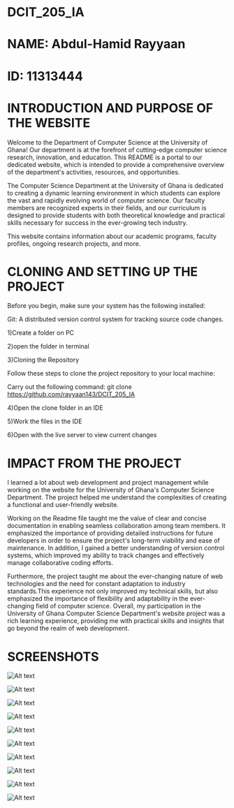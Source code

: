 # DCIT_205_IA
# NAME: Abdul-Hamid Rayyaan

# ID: 11313444

#  INTRODUCTION AND PURPOSE OF THE WEBSITE

Welcome to the Department of Computer Science at the University of Ghana! Our department is at the forefront of cutting-edge computer science research, innovation, and education. This README is a portal to our dedicated website, which is intended to provide a comprehensive overview of the department's activities, resources, and opportunities.

The Computer Science Department at the University of Ghana is dedicated to creating a dynamic learning environment in which students can explore the vast and rapidly evolving world of computer science. Our faculty members are recognized experts in their fields, and our curriculum is designed to provide students with both theoretical knowledge and practical skills necessary for success in the ever-growing tech industry.

This website contains information about our academic programs, faculty profiles, ongoing research projects, and more.

# CLONING AND SETTING UP THE PROJECT


Before you begin, make sure your system has the following installed:

Git: A distributed version control system for tracking source code changes.

1)Create a folder on PC


2)open the folder in terminal

3)Cloning the Repository

Follow these steps to clone the project repository to your local machine:



Carry out the following command: git clone https://github.com/rayyaan143/DCIT_205_IA


4)Open the clone folder in an IDE



5)Work  the files in the IDE



6)Open with the live server to view current changes



# IMPACT FROM THE PROJECT


I learned a lot about web development and project management while working on the website for the University of Ghana's Computer Science Department. The project helped me understand the complexities of creating a functional and user-friendly website. 

Working on the Readme file taught me the value of clear and concise documentation in enabling seamless collaboration among team members. It emphasized the importance of providing detailed instructions for future developers in order to ensure the project's long-term viability and ease of maintenance. In addition, I gained a better understanding of version control systems, which improved my ability to track changes and effectively manage collaborative coding efforts.

Furthermore, the project taught me about the ever-changing nature of web technologies and the need for constant adaptation to industry standards.This experience not only improved my technical skills, but also emphasized the importance of flexibility and adaptability in the ever-changing field of computer science. Overall, my participation in the University of Ghana Computer Science Department's website project was a rich learning experience, providing me with practical skills and insights that go beyond the realm of web development.

# SCREENSHOTS

![Alt text](<screenshots/s1 home.png>)

![Alt text](<screenshots/s2 about.png>)

![Alt text](<screenshots/s3 courses.png>)

![Alt text](<screenshots/s4 academics.png>)

![Alt text](<screenshots/s5 campus.png>)

![Alt text](<screenshots/s6 research.png>)

![Alt text](<screenshots/s7 new.png>)

![Alt text](<screenshots/s8 events.png>)

![Alt text](<screenshots/s9 contact.png>)

![Alt text](<screenshots/s10 calendar.png>)